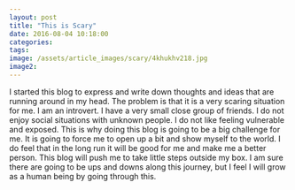 ```yaml
---
layout: post
title: "This is Scary"
date: 2016-08-04 10:18:00
categories: 
tags: 
image: /assets/article_images/scary/4khukhv218.jpg
image2:
---
```


I started this blog to express and write down thoughts and ideas that are running around in my head. The problem is that it is a very scaring situation for me.
I am an introvert. I have a very small close group of friends. I do not enjoy social situations with unknown people. 
I do not like feeling vulnerable and exposed. This is why doing this blog is going to be a big challenge for me.
It is going to force me to open up a bit and show myself to the world. I do feel that in the long run it will be good for me and make me a better person.
This blog will push me to take little steps outside my box. I am sure there are going to be ups and downs along this journey, but I feel I will grow as a human being by going through this.
